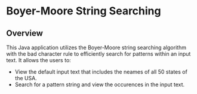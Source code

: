 # Boyer-Moore String Searching

## Overview

This Java application utilizes the Boyer-Moore string searching algorithm with the bad character rule to efficiently search for patterns within an input text. It allows the users to:

-   View the default input text that includes the neames of all 50 states of the USA.
-   Search for a pattern string and view the occurences in the input text.
